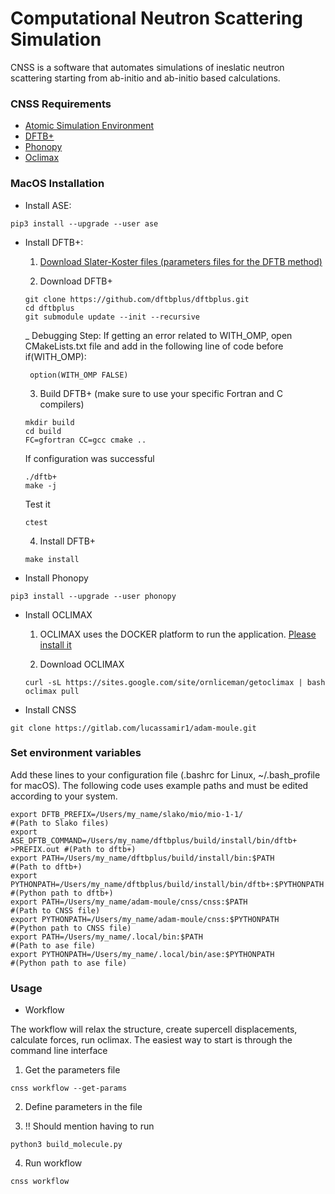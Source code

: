 # Computational Neutron Scattering Simulation

CNSS is a software that automates simulations of ineslatic neutron scattering starting from ab-initio and ab-initio based calculations.


### CNSS Requirements

* [Atomic Simulation Environment](https://wiki.fysik.dtu.dk/ase/)
* [DFTB+](https://www.dftbplus.org/)
* [Phonopy](https://phonopy.github.io/phonopy/)
* [Oclimax](https://neutrons.ornl.gov/sites/default/files/2018-NXS_Lecture_YQCheng_2.pdf)

### MacOS Installation

* Install ASE:

```
pip3 install --upgrade --user ase
```

* Install DFTB+:

  1. [Download Slater-Koster files (parameters files for the DFTB method)](http://www.dftb.org/fileadmin/DFTB/public/slako-unpacked.tar.xz)

  2. Download DFTB+
  
  ```
  git clone https://github.com/dftbplus/dftbplus.git
  cd dftbplus
  git submodule update --init --recursive
  ```
  _ Debugging Step: If getting an error related to WITH_OMP, open CMakeLists.txt file and add in the following line of code before if(WITH_OMP):
  ```
   option(WITH_OMP FALSE)
   ```

  3. Build DFTB+ (make sure to use your specific Fortran and C compilers)

  ```
  mkdir build
  cd build
  FC=gfortran CC=gcc cmake ..
  ```

  If configuration was successful
  
  ```
  ./dftb+
  make -j
  ```

  Test it

  ```
  ctest
  ```

  4. Install DFTB+

  ```
  make install
  ```
  

* Install Phonopy

```
pip3 install --upgrade --user phonopy
```

* Install OCLIMAX

  1. OCLIMAX uses the DOCKER platform to run the application.
  [Please install it](https://www.docker.com/)

  2. Download OCLIMAX

  ```  
  curl -sL https://sites.google.com/site/ornliceman/getoclimax | bash
  oclimax pull
  ```

* Install CNSS

```
git clone https://gitlab.com/lucassamir1/adam-moule.git
```


### Set environment variables

Add these lines to your configuration file (.bashrc for Linux, ~/.bash_profile for macOS). The following code uses example paths and must be edited according to your system.

```
export DFTB_PREFIX=/Users/my_name/slako/mio/mio-1-1/                                #(Path to Slako files)
export ASE_DFTB_COMMAND=/Users/my_name/dftbplus/build/install/bin/dftb+ >PREFIX.out #(Path to dftb+)
export PATH=/Users/my_name/dftbplus/build/install/bin:$PATH                         #(Path to dftb+)
export PYTHONPATH=/Users/my_name/dftbplus/build/install/bin/dftb+:$PYTHONPATH       #(Python path to dftb+)
export PATH=/Users/my_name/adam-moule/cnss/cnss:$PATH                               #(Path to CNSS file)
export PYTHONPATH=/Users/my_name/adam-moule/cnss:$PYTHONPATH                        #(Python path to CNSS file)
export PATH=/Users/my_name/.local/bin:$PATH                                         #(Path to ase file)
export PYTHONPATH=/Users/my_name/.local/bin/ase:$PYTHONPATH                         #(Python path to ase file)

```

### Usage

* Workflow

The workflow will relax the structure, create supercell displacements, calculate forces, run oclimax. The easiest way to start is through the command line interface

  1. Get the parameters file
   
  ```
  cnss workflow --get-params
  ```

  2. Define parameters in the file
  
  3. !! Should mention having to run 
  
  ```
  python3 build_molecule.py
  ```

  4. Run workflow

  ```
  cnss workflow
  ```


